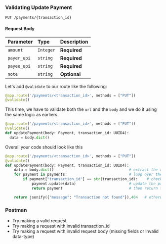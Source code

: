 ### Validating Update Payment

```http
PUT /payments/{transaction_id}
```
#### Request Body
| Parameter | Type     | Description                       |
| :-------- | :------- | :-------------------------------- |
| `amount`         | `Integer` | **Required** |
| `payer_upi`      | `string`  | **Required** |
| `payee_upi`      | `string`  | **Required** |
| `note`      	   | `string`  | **Optional** |

Let's add `@validate` to our route like the following:
```python
@app.route('/payments/<transaction_id>', methods = ["PUT"])
@validate()
```

This time, we have to validate both the `url` and the `body` and we do it using the same logic as earliers

```python
@app.route('/payments/<transaction_id>', methods = ["PUT"])
@validate()
def updatePayment(body: Payment, transaction_id: UUID4):
  data = body.dict()
```

Overall your code should look like this
```python
@app.route('/payments/<transaction_id>', methods = ["PUT"])
@validate()
def updatePayment(body: Payment, transaction_id: UUID4):
	data = body.dict()									# extract the request body and store it in variable "data"
	for payment in payments:							# loop over the list 
		if payment["transaction_id"] == str(transaction_id):	# check transaction_id of each item in the list
			payment.update(data)						# update the previous JSON with new JSON
			return payment                              # then return the item

	return jsonify({"message": "Transaction not found"}),404   # otherwise return 404
```

### Postman
* Try making a valid request
* Try making a request with invalid transaction_id
* Try making a request with invalid request body (missing fields or invalid data-type)

